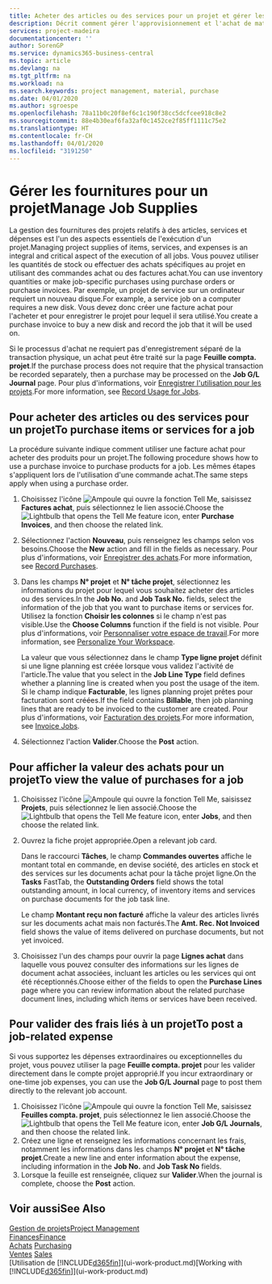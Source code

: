 ```yaml
---
title: Acheter des articles ou des services pour un projet et gérer les fournitures| Microsoft Docs
description: Décrit comment gérer l'approvisionnement et l'achat de matériel et de services pour les projets.
services: project-madeira
documentationcenter: ''
author: SorenGP
ms.service: dynamics365-business-central
ms.topic: article
ms.devlang: na
ms.tgt_pltfrm: na
ms.workload: na
ms.search.keywords: project management, material, purchase
ms.date: 04/01/2020
ms.author: sgroespe
ms.openlocfilehash: 78a11b0c20f8ef6c1c190f38cc5dcfcee918c8e2
ms.sourcegitcommit: 88e4b30eaf6fa32af0c1452ce2f85ff1111c75e2
ms.translationtype: HT
ms.contentlocale: fr-CH
ms.lasthandoff: 04/01/2020
ms.locfileid: "3191250"
---
```

# <a name="manage-job-supplies"></a><span data-ttu-id="5b570-103">Gérer les fournitures pour un projet</span><span class="sxs-lookup"><span data-stu-id="5b570-103">Manage Job Supplies</span></span>
<span data-ttu-id="5b570-104">La gestion des fournitures des projets relatifs à des articles, services et dépenses est l'un des aspects essentiels de l'exécution d'un projet.</span><span class="sxs-lookup"><span data-stu-id="5b570-104">Managing project supplies of items, services, and expenses is an integral and critical aspect of the execution of all jobs.</span></span> <span data-ttu-id="5b570-105">Vous pouvez utiliser les quantités de stock ou effectuer des achats spécifiques au projet en utilisant des commandes achat ou des factures achat.</span><span class="sxs-lookup"><span data-stu-id="5b570-105">You can use inventory quantities or make job-specific purchases using purchase orders or purchase invoices.</span></span> <span data-ttu-id="5b570-106">Par exemple, un projet de service sur un ordinateur requiert un nouveau disque.</span><span class="sxs-lookup"><span data-stu-id="5b570-106">For example, a service job on a computer requires a new disk.</span></span> <span data-ttu-id="5b570-107">Vous devez donc créer une facture achat pour l'acheter et pour enregistrer le projet pour lequel il sera utilisé.</span><span class="sxs-lookup"><span data-stu-id="5b570-107">You create a purchase invoice to buy a new disk and record the job that it will be used on.</span></span>

<span data-ttu-id="5b570-108">Si le processus d'achat ne requiert pas d'enregistrement séparé de la transaction physique, un achat peut être traité sur la page **Feuille compta. projet**.</span><span class="sxs-lookup"><span data-stu-id="5b570-108">If the purchase process does not require that the physical transaction be recorded separately, then a purchase may be processed on the **Job G/L Journal** page.</span></span> <span data-ttu-id="5b570-109">Pour plus d'informations, voir [Enregistrer l'utilisation pour les projets](projects-how-record-job-usage.md).</span><span class="sxs-lookup"><span data-stu-id="5b570-109">For more information, see [Record Usage for Jobs](projects-how-record-job-usage.md).</span></span>

## <a name="to-purchase-items-or-services-for-a-job"></a><span data-ttu-id="5b570-110">Pour acheter des articles ou des services pour un projet</span><span class="sxs-lookup"><span data-stu-id="5b570-110">To purchase items or services for a job</span></span>
<span data-ttu-id="5b570-111">La procédure suivante indique comment utiliser une facture achat pour acheter des produits pour un projet.</span><span class="sxs-lookup"><span data-stu-id="5b570-111">The following procedure shows how to use a purchase invoice to purchase products for a job.</span></span> <span data-ttu-id="5b570-112">Les mêmes étapes s'appliquent lors de l'utilisation d'une commande achat.</span><span class="sxs-lookup"><span data-stu-id="5b570-112">The same steps apply when using a purchase order.</span></span>  

1. <span data-ttu-id="5b570-113">Choisissez l'icône ![Ampoule qui ouvre la fonction Tell Me](media/ui-search/search_small.png "Dites-moi ce que vous voulez faire"), saisissez **Factures achat**, puis sélectionnez le lien associé.</span><span class="sxs-lookup"><span data-stu-id="5b570-113">Choose the ![Lightbulb that opens the Tell Me feature](media/ui-search/search_small.png "Tell me what you want to do") icon, enter **Purchase Invoices**, and then choose the related link.</span></span>  
2. <span data-ttu-id="5b570-114">Sélectionnez l'action **Nouveau**, puis renseignez les champs selon vos besoins.</span><span class="sxs-lookup"><span data-stu-id="5b570-114">Choose the **New** action and fill in the fields as necessary.</span></span> <span data-ttu-id="5b570-115">Pour plus d'informations, voir [Enregistrer des achats](purchasing-how-record-purchases.md).</span><span class="sxs-lookup"><span data-stu-id="5b570-115">For more information, see [Record Purchases](purchasing-how-record-purchases.md).</span></span>
3. <span data-ttu-id="5b570-116">Dans les champs **N° projet** et **N° tâche projet**, sélectionnez les informations du projet pour lequel vous souhaitez acheter des articles ou des services.</span><span class="sxs-lookup"><span data-stu-id="5b570-116">In the **Job No.** and **Job Task No.** fields, select the information of the job that you want to purchase items or services for.</span></span> <span data-ttu-id="5b570-117">Utilisez la fonction **Choisir les colonnes** si le champ n'est pas visible.</span><span class="sxs-lookup"><span data-stu-id="5b570-117">Use the **Choose Columns** function if the field is not visible.</span></span> <span data-ttu-id="5b570-118">Pour plus d'informations, voir [Personnaliser votre espace de travail](ui-personalization-user.md).</span><span class="sxs-lookup"><span data-stu-id="5b570-118">For more information, see [Personalize Your Workspace](ui-personalization-user.md).</span></span>

    <span data-ttu-id="5b570-119">La valeur que vous sélectionnez dans le champ **Type ligne projet** définit si une ligne planning est créée lorsque vous validez l'activité de l'article.</span><span class="sxs-lookup"><span data-stu-id="5b570-119">The value that you select in the **Job Line Type** field defines whether a planning line is created when you post the usage of the item.</span></span> <span data-ttu-id="5b570-120">Si le champ indique **Facturable**, les lignes planning projet prêtes pour facturation sont créées.</span><span class="sxs-lookup"><span data-stu-id="5b570-120">If the field contains **Billable**, then job planning lines that are ready to be invoiced to the customer are created.</span></span> <span data-ttu-id="5b570-121">Pour plus d'informations, voir [Facturation des projets](projects-how-invoice-jobs.md).</span><span class="sxs-lookup"><span data-stu-id="5b570-121">For more information, see [Invoice Jobs](projects-how-invoice-jobs.md).</span></span>
4. <span data-ttu-id="5b570-122">Sélectionnez l'action **Valider**.</span><span class="sxs-lookup"><span data-stu-id="5b570-122">Choose the **Post** action.</span></span>

## <a name="to-view-the-value-of-purchases-for-a-job"></a><span data-ttu-id="5b570-123">Pour afficher la valeur des achats pour un projet</span><span class="sxs-lookup"><span data-stu-id="5b570-123">To view the value of purchases for a job</span></span>
1. <span data-ttu-id="5b570-124">Choisissez l'icône ![Ampoule qui ouvre la fonction Tell Me](media/ui-search/search_small.png "Dites-moi ce que vous voulez faire"), saisissez **Projets**, puis sélectionnez le lien associé.</span><span class="sxs-lookup"><span data-stu-id="5b570-124">Choose the ![Lightbulb that opens the Tell Me feature](media/ui-search/search_small.png "Tell me what you want to do") icon, enter **Jobs**, and then choose the related link.</span></span>
2. <span data-ttu-id="5b570-125">Ouvrez la fiche projet appropriée.</span><span class="sxs-lookup"><span data-stu-id="5b570-125">Open a relevant job card.</span></span>

    <span data-ttu-id="5b570-126">Dans le raccourci **Tâches**, le champ **Commandes ouvertes** affiche le montant total en commande, en devise société, des articles en stock et des services sur les documents achat pour la tâche projet ligne.</span><span class="sxs-lookup"><span data-stu-id="5b570-126">On the **Tasks** FastTab, the **Outstanding Orders** field shows the total outstanding amount, in local currency, of inventory items and services on purchase documents for the job task line.</span></span>  

    <span data-ttu-id="5b570-127">Le champ **Montant reçu non facturé** affiche la valeur des articles livrés sur les documents achat mais non facturés.</span><span class="sxs-lookup"><span data-stu-id="5b570-127">The **Amt. Rec. Not Invoiced** field shows the value of items delivered on purchase documents, but not yet invoiced.</span></span>  
3. <span data-ttu-id="5b570-128">Choisissez l'un des champs pour ouvrir la page **Lignes achat** dans laquelle vous pouvez consulter des informations sur les lignes de document achat associées, incluant les articles ou les services qui ont été réceptionnés.</span><span class="sxs-lookup"><span data-stu-id="5b570-128">Choose either of the fields to open the **Purchase Lines** page where you can review information about the related purchase document lines, including which items or services have been received.</span></span>

## <a name="to-post-a-job-related-expense"></a><span data-ttu-id="5b570-129">Pour valider des frais liés à un projet</span><span class="sxs-lookup"><span data-stu-id="5b570-129">To post a job-related expense</span></span>
<span data-ttu-id="5b570-130">Si vous supportez les dépenses extraordinaires ou exceptionnelles du projet, vous pouvez utiliser la page **Feuille compta. projet** pour les valider directement dans le compte projet approprié.</span><span class="sxs-lookup"><span data-stu-id="5b570-130">If you incur extraordinary or one-time job expenses, you can use the **Job G/L Journal** page to post them directly to the relevant job account.</span></span>

1. <span data-ttu-id="5b570-131">Choisissez l'icône ![Ampoule qui ouvre la fonction Tell Me](media/ui-search/search_small.png "Dites-moi ce que vous voulez faire"), saisissez **Feuilles compta. projet**, puis sélectionnez le lien associé.</span><span class="sxs-lookup"><span data-stu-id="5b570-131">Choose the ![Lightbulb that opens the Tell Me feature](media/ui-search/search_small.png "Tell me what you want to do") icon, enter **Job G/L Journals**, and then choose the related link.</span></span>  
2. <span data-ttu-id="5b570-132">Créez une ligne et renseignez les informations concernant les frais, notamment les informations dans les champs **N° projet** et **N° tâche projet**.</span><span class="sxs-lookup"><span data-stu-id="5b570-132">Create a new line and enter information about the expense, including information in the **Job No.** and **Job Task No** fields.</span></span>  
3. <span data-ttu-id="5b570-133">Lorsque la feuille est renseignée, cliquez sur **Valider**.</span><span class="sxs-lookup"><span data-stu-id="5b570-133">When the journal is complete, choose the **Post** action.</span></span>

## <a name="see-also"></a><span data-ttu-id="5b570-134">Voir aussi</span><span class="sxs-lookup"><span data-stu-id="5b570-134">See Also</span></span>
[<span data-ttu-id="5b570-135">Gestion de projets</span><span class="sxs-lookup"><span data-stu-id="5b570-135">Project Management</span></span>](projects-manage-projects.md)  
[<span data-ttu-id="5b570-136">Finances</span><span class="sxs-lookup"><span data-stu-id="5b570-136">Finance</span></span>](finance.md)  
<span data-ttu-id="5b570-137">[Achats](purchasing-manage-purchasing.md)       </span><span class="sxs-lookup"><span data-stu-id="5b570-137">[Purchasing](purchasing-manage-purchasing.md)       </span></span>  
<span data-ttu-id="5b570-138">[Ventes](sales-manage-sales.md)    </span><span class="sxs-lookup"><span data-stu-id="5b570-138">[Sales](sales-manage-sales.md)    </span></span>  
<span data-ttu-id="5b570-139">[Utilisation de [!INCLUDE[d365fin](includes/d365fin_md.md)]](ui-work-product.md)</span><span class="sxs-lookup"><span data-stu-id="5b570-139">[Working with [!INCLUDE[d365fin](includes/d365fin_md.md)]](ui-work-product.md)</span></span>  
